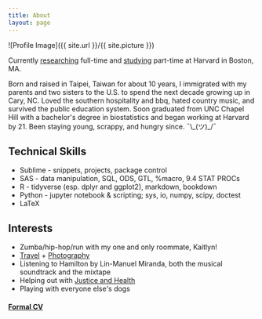 ```yaml
---
title: About
layout: page
---
```

![Profile Image]({{ site.url }}/{{ site.picture }})

<p>Currently <a href="https://www.hsph.harvard.edu/cbar/">researching</a> full-time and <a href="https://www.hsph.harvard.edu/biostatistics/masters-programs/">studying</a> part-time at Harvard in Boston, MA.</p>

<p>Born and raised in Taipei, Taiwan for about 10 years, I immigrated with my parents and two sisters to the U.S. to spend the next decade growing up in Cary, NC. Loved the southern hospitality and bbq, hated country music, and survived the public education system. Soon graduated from UNC Chapel Hill with a bachelor's degree in biostatistics and began working at Harvard by 21. Been staying young, scrappy, and hungry since. ¯\_(ツ)_/¯ </p>

<h2>Technical Skills</h2>

<ul class="skill-list">
	<li>Sublime - snippets, projects, package control</li>
	<li>SAS - data manipulation, SQL, ODS, GTL, %macro, 9.4 STAT PROCs</li>
	<li>R - tidyverse (esp. dplyr and ggplot2), markdown, bookdown</li>
	<li>Python - jupyter notebook & scripting; sys, io, numpy, scipy, doctest</li>
	<li>LaTeX</li>
</ul>

<h2>Interests</h2>

<ul>
	<li>Zumba/hip-hop/run with my one and only roommate, Kaitlyn!</li>
	<li><a href="http://euniceyeh.github.io/indigo/travel">Travel</a> + <a href="http://delightful-voyage.tumblr.com/">Photography</a></li>
	<li>Listening to Hamilton by Lin-Manuel Miranda, both the musical soundtrack and the mixtape</li>
	<li>Helping out with <a href="http://justiceandhealth.org">Justice and Health</a></li>
	<li>Playing with everyone else's dogs</li>
</ul>

<h4><a href="https://euniceyeh.github.io/indigo/assets/2018_euniceyeh_CV.pdf">Formal CV</a></h4>
